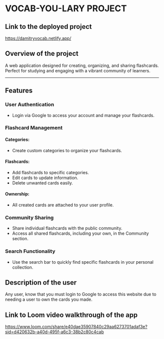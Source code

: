 # VOCAB-YOU-LARY PROJECT

## Link to the deployed project
https://damitryvocab.netlify.app/

## Overview of the project

A web application designed for creating, organizing, and sharing flashcards. Perfect for studying and engaging with a vibrant community of learners.  

---

## Features  

### **User Authentication**  
- Login via Google to access your account and manage your flashcards.  

### **Flashcard Management**  
#### Categories:  
- Create custom categories to organize your flashcards.  

#### Flashcards:  
- Add flashcards to specific categories.  
- Edit cards to update information.  
- Delete unwanted cards easily.  

#### Ownership:  
- All created cards are attached to your user profile.  

### **Community Sharing**  
- Share individual flashcards with the public community.  
- Access all shared flashcards, including your own, in the Community section.  

### **Search Functionality**  
- Use the search bar to quickly find specific flashcards in your personal collection. 

## Description of the user
Any user, know that you must login to Google to access this website due to needing a user to own the cards you made.

## Link to Loom video walkthrough of the app
https://www.loom.com/share/e40dae35907840c29aa6273701adaf3e?sid=d420632b-a40d-495f-a6c3-38b2c80c4cab